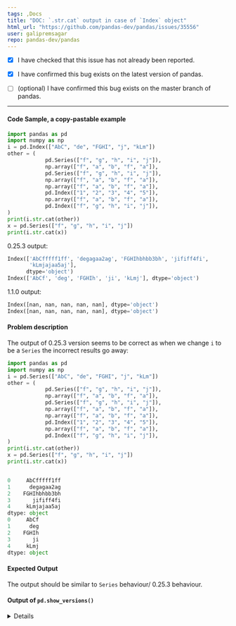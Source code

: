```yaml
---
tags: ,Docs
title: "DOC: `.str.cat` output in case of `Index` object"
html_url: "https://github.com/pandas-dev/pandas/issues/35556"
user: galipremsagar
repo: pandas-dev/pandas
---
```


- [x] I have checked that this issue has not already been reported.

- [x] I have confirmed this bug exists on the latest version of pandas.

- [ ] (optional) I have confirmed this bug exists on the master branch of pandas.

---


#### Code Sample, a copy-pastable example

```python
import pandas as pd
import numpy as np
i = pd.Index(["AbC", "de", "FGHI", "j", "kLm"])
other = (
            pd.Series(["f", "g", "h", "i", "j"]),
            np.array(["f", "a", "b", "f", "a"]),
            pd.Series(["f", "g", "h", "i", "j"]),
            np.array(["f", "a", "b", "f", "a"]),
            np.array(["f", "a", "b", "f", "a"]),
            pd.Index(["1", "2", "3", "4", "5"]),
            np.array(["f", "a", "b", "f", "a"]),
            pd.Index(["f", "g", "h", "i", "j"]),
)
print(i.str.cat(other))
x = pd.Series(["f", "g", "h", "i", "j"])
print(i.str.cat(x))

```

0.25.3 output:
```python
Index(['AbCfffff1ff', 'degagaa2ag', 'FGHIhbhbb3bh', 'jififf4fi',
       'kLmjajaa5aj'],
      dtype='object')
Index(['AbCf', 'deg', 'FGHIh', 'ji', 'kLmj'], dtype='object')
```

1.1.0 output:
```python
Index([nan, nan, nan, nan, nan], dtype='object')
Index([nan, nan, nan, nan, nan], dtype='object')
```

#### Problem description

The output of 0.25.3 version seems to be correct as when we change `i` to be a `Series` the incorrect results go away:

```python
import pandas as pd
import numpy as np
i = pd.Series(["AbC", "de", "FGHI", "j", "kLm"])
other = (
            pd.Series(["f", "g", "h", "i", "j"]),
            np.array(["f", "a", "b", "f", "a"]),
            pd.Series(["f", "g", "h", "i", "j"]),
            np.array(["f", "a", "b", "f", "a"]),
            np.array(["f", "a", "b", "f", "a"]),
            pd.Index(["1", "2", "3", "4", "5"]),
            np.array(["f", "a", "b", "f", "a"]),
            pd.Index(["f", "g", "h", "i", "j"]),
)
print(i.str.cat(other))
x = pd.Series(["f", "g", "h", "i", "j"])
print(i.str.cat(x))


0     AbCfffff1ff
1      degagaa2ag
2    FGHIhbhbb3bh
3       jififf4fi
4     kLmjajaa5aj
dtype: object
0     AbCf
1      deg
2    FGHIh
3       ji
4     kLmj
dtype: object
```

#### Expected Output

The output should be similar to `Series` behaviour/ 0.25.3 behaviour.

#### Output of ``pd.show_versions()``

<details>

INSTALLED VERSIONS
------------------
commit           : d9fff2792bf16178d4e450fe7384244e50635733
python           : 3.7.3.final.0
python-bits      : 64
OS               : Darwin
OS-release       : 19.6.0
Version          : Darwin Kernel Version 19.6.0: Sun Jul  5 00:43:10 PDT 2020; root:xnu-6153.141.1~9/RELEASE_X86_64
machine          : x86_64
processor        : i386
byteorder        : little
LC_ALL           : None
LANG             : None
LOCALE           : en_US.UTF-8
pandas           : 1.1.0
numpy            : 1.19.0
pytz             : 2020.1
dateutil         : 2.8.1
pip              : 20.1.1
setuptools       : 49.1.0
Cython           : None
pytest           : None
hypothesis       : None
sphinx           : None
blosc            : None
feather          : None
xlsxwriter       : None
lxml.etree       : None
html5lib         : None
pymysql          : None
psycopg2         : None
jinja2           : 2.11.2
IPython          : None
pandas_datareader: None
bs4              : None
bottleneck       : None
fsspec           : None
fastparquet      : None
gcsfs            : None
matplotlib       : None
numexpr          : None
odfpy            : None
openpyxl         : None
pandas_gbq       : None
pyarrow          : None
pytables         : None
pyxlsb           : None
s3fs             : None
scipy            : None
sqlalchemy       : None
tables           : None
tabulate         : None
xarray           : None
xlrd             : None
xlwt             : None
numba            : None

</details>
